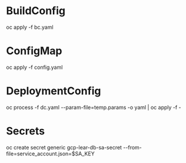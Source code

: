 # BuildConfig
oc apply -f bc.yaml
# ConfigMap
oc apply -f config.yaml
# DeploymentConfig
oc process -f dc.yaml --param-file=temp.params -o yaml | oc apply -f -
# Secrets
oc create secret generic gcp-lear-db-sa-secret --from-file=service_account.json=$SA_KEY

